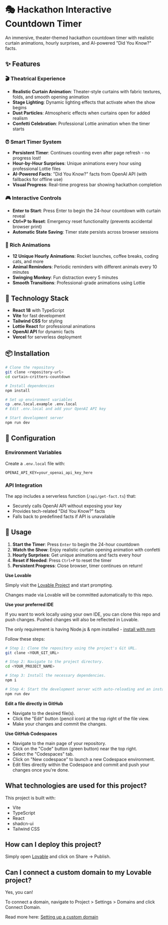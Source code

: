 # 🎭 Hackathon Interactive Countdown Timer

An immersive, theater-themed hackathon countdown timer with realistic curtain animations, hourly surprises, and AI-powered "Did You Know?" facts.

## ✨ Features

### 🎬 Theatrical Experience
- **Realistic Curtain Animation**: Theater-style curtains with fabric textures, folds, and smooth opening animation
- **Stage Lighting**: Dynamic lighting effects that activate when the show begins
- **Dust Particles**: Atmospheric effects when curtains open for added realism
- **Confetti Celebration**: Professional Lottie animation when the timer starts

### ⏰ Smart Timer System
- **Persistent Timer**: Continues counting even after page refresh - no progress lost!
- **Hour-by-Hour Surprises**: Unique animations every hour using professional Lottie files
- **AI-Powered Facts**: "Did You Know?" facts from OpenAI API (with fallbacks for offline use)
- **Visual Progress**: Real-time progress bar showing hackathon completion

### 🎮 Interactive Controls
- **Enter to Start**: Press Enter to begin the 24-hour countdown with curtain reveal
- **Ctrl+P to Reset**: Emergency reset functionality (prevents accidental browser print)
- **Automatic State Saving**: Timer state persists across browser sessions

### 🎨 Rich Animations
- **12 Unique Hourly Animations**: Rocket launches, coffee breaks, coding cats, and more
- **Animal Reminders**: Periodic reminders with different animals every 10 minutes
- **Swinging Monkey**: Fun distraction every 5 minutes
- **Smooth Transitions**: Professional-grade animations using Lottie

## 🚀 Technology Stack

- **React 18** with TypeScript
- **Vite** for fast development
- **Tailwind CSS** for styling
- **Lottie React** for professional animations
- **OpenAI API** for dynamic facts
- **Vercel** for serverless deployment

## 📦 Installation

```bash
# Clone the repository
git clone <repository-url>
cd curtain-critters-countdown

# Install dependencies
npm install

# Set up environment variables
cp .env.local.example .env.local
# Edit .env.local and add your OpenAI API key

# Start development server
npm run dev
```

## 🔧 Configuration

### Environment Variables

Create a `.env.local` file with:

```env
OPENAI_API_KEY=your_openai_api_key_here
```

### API Integration

The app includes a serverless function (`/api/get-fact.ts`) that:
- Securely calls OpenAI API without exposing your key
- Provides tech-related "Did You Know?" facts
- Falls back to predefined facts if API is unavailable

## 🎯 Usage

1. **Start the Timer**: Press `Enter` to begin the 24-hour countdown
2. **Watch the Show**: Enjoy realistic curtain opening animation with confetti
3. **Hourly Surprises**: Get unique animations and facts every hour
4. **Reset if Needed**: Press `Ctrl+P` to reset the timer
5. **Persistent Progress**: Close browser, timer continues on return!

**Use Lovable**

Simply visit the [Lovable Project](https://lovable.dev/projects/31c43d5c-20d1-4ab6-abbd-9f908aded1e1) and start prompting.

Changes made via Lovable will be committed automatically to this repo.

**Use your preferred IDE**

If you want to work locally using your own IDE, you can clone this repo and push changes. Pushed changes will also be reflected in Lovable.

The only requirement is having Node.js & npm installed - [install with nvm](https://github.com/nvm-sh/nvm#installing-and-updating)

Follow these steps:

```sh
# Step 1: Clone the repository using the project's Git URL.
git clone <YOUR_GIT_URL>

# Step 2: Navigate to the project directory.
cd <YOUR_PROJECT_NAME>

# Step 3: Install the necessary dependencies.
npm i

# Step 4: Start the development server with auto-reloading and an instant preview.
npm run dev
```

**Edit a file directly in GitHub**

- Navigate to the desired file(s).
- Click the "Edit" button (pencil icon) at the top right of the file view.
- Make your changes and commit the changes.

**Use GitHub Codespaces**

- Navigate to the main page of your repository.
- Click on the "Code" button (green button) near the top right.
- Select the "Codespaces" tab.
- Click on "New codespace" to launch a new Codespace environment.
- Edit files directly within the Codespace and commit and push your changes once you're done.

## What technologies are used for this project?

This project is built with:

- Vite
- TypeScript
- React
- shadcn-ui
- Tailwind CSS

## How can I deploy this project?

Simply open [Lovable](https://lovable.dev/projects/31c43d5c-20d1-4ab6-abbd-9f908aded1e1) and click on Share -> Publish.

## Can I connect a custom domain to my Lovable project?

Yes, you can!

To connect a domain, navigate to Project > Settings > Domains and click Connect Domain.

Read more here: [Setting up a custom domain](https://docs.lovable.dev/tips-tricks/custom-domain#step-by-step-guide)

